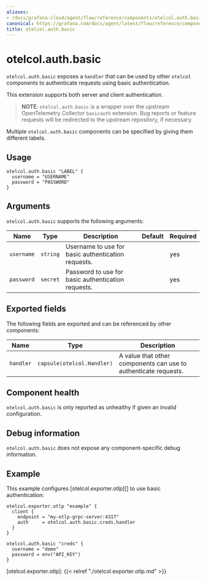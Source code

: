 ```yaml
---
aliases:
- /docs/grafana-cloud/agent/flow/reference/components/otelcol.auth.basic/
canonical: https://grafana.com/docs/agent/latest/flow/reference/components/otelcol.auth.basic/
title: otelcol.auth.basic
---
```


# otelcol.auth.basic

`otelcol.auth.basic` exposes a `handler` that can be used by other `otelcol`
components to authenticate requests using basic authentication.

This extension supports both server and client authentication.

> **NOTE**: `otelcol.auth.basic` is a wrapper over the upstream OpenTelemetry
> Collector `basicauth` extension. Bug reports or feature requests will be
> redirected to the upstream repository, if necessary.

Multiple `otelcol.auth.basic` components can be specified by giving them
different labels.

## Usage

```river
otelcol.auth.basic "LABEL" {
  username = "USERNAME"
  password = "PASSWORD"
}
```

## Arguments

`otelcol.auth.basic` supports the following arguments:

Name | Type | Description | Default | Required
---- | ---- | ----------- | ------- | --------
`username` | `string` | Username to use for basic authentication requests. | | yes
`password` | `secret` | Password to use for basic authentication requests. | | yes

## Exported fields

The following fields are exported and can be referenced by other components:

Name | Type | Description
---- | ---- | -----------
`handler` | `capsule(otelcol.Handler)` | A value that other components can use to authenticate requests.

## Component health

`otelcol.auth.basic` is only reported as unhealthy if given an invalid
configuration.

## Debug information

`otelcol.auth.basic` does not expose any component-specific debug information.

## Example

This example configures [otelcol.exporter.otlp][] to use basic authentication:

```river
otelcol.exporter.otlp "example" {
  client {
    endpoint = "my-otlp-grpc-server:4317"
    auth     = otelcol.auth.basic.creds.handler
  }
}

otelcol.auth.basic "creds" {
  username = "demo"
  password = env("API_KEY")
}
```

[otelcol.exporter.otlp]: {{< relref "./otelcol.exporter.otlp.md" >}}
